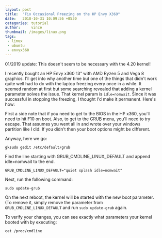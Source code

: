 ```yaml
---
layout: post
title:  "Fix Occasional Freezing on the HP Envy X360"
date:   2018-10-31 10:09:56 +0530
categories: tutorial
author:     vince
thumbnail: /images/linux.png
tags:
 - linux
 - ubuntu
 - envyx360
---
```

01/2019 update: This doesn't seem to be necessary with the 4.20 kernel!

I recently bought an HP Envy x360 13" with AMD Ryzen 5 and Vega 8 graphics.  I'll get into why another time but one of the things that didn't work quite well had to do with the laptop freezing every once in a while. It seemed random at first but some searching revealed that adding a kernel parameter solves the issue. That kernel param is `idle=nomwait`. Since it was successful in stopping the freezing, I thought I'd make it permanent. Here's how:

First a side note that if you need to get to the BIOS in the HP x360, you'll need to hit F10 on boot. Also, to get to the GRUB menu, you'll need to try escape. That assumes you went all in and wrote over your windows partition like I did. If you didn't then your boot options might be different.

Anyway, here we go:

```
gksudo gedit /etc/default/grub
```

Find the line starting with GRUB_CMDLINE_LINUX_DEFAULT and append idle=nomwait to the end.

    GRUB_CMDLINE_LINUX_DEFAULT="quiet splash idle=nomwait"

Next, run the following command:

```
sudo update-grub
```

On the next reboot, the kernel will be started with the new boot parameter. (To remove it, simply remove the parameter from `GRUB_CMDLINE_LINUX_DEFAULT` and run `sudo update-grub` again.

To verify your changes, you can see exactly what parameters your kernel booted with by executing:

```
cat /proc/cmdline
```
